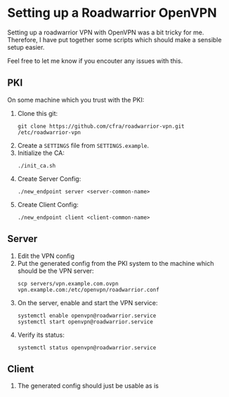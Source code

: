 # Setting up a Roadwarrior OpenVPN

Setting up a roadwarrior VPN with OpenVPN was a bit tricky for me. Therefore,
I have put together some scripts which should make a sensible setup easier.

Feel free to let me know if you encouter any issues with this.

## PKI

On some machine which you trust with the PKI:

1.  Clone this git:
    ```console
    git clone https://github.com/cfra/roadwarrior-vpn.git /etc/roadwarrior-vpn
    ```
1.  Create a `SETTINGS` file from `SETTINGS.example`.
1.  Initialize the CA:
    ```console
    ./init_ca.sh
    ```
1.  Create Server Config:
    ```console
    ./new_endpoint server <server-common-name>
    ```
1.  Create Client Config:
    ```console
    ./new_endpoint client <client-common-name>
    ```

## Server

1.  Edit the VPN config
1.  Put the generated config from the PKI system to the machine which should be
    the VPN server:
    ```console
    scp servers/vpn.example.com.ovpn vpn.example.com:/etc/openvpn/roadwarrior.conf
    ```
1.  On the server, enable and start the VPN service:
    ```console
    systemctl enable openvpn@roadwarrior.service
    systemctl start openvpn@roadwarrior.service
    ```
1.  Verify its status:
    ```console
    systemctl status openvpn@roadwarrior.service 
    ```

## Client

1. The generated config should just be usable as is
